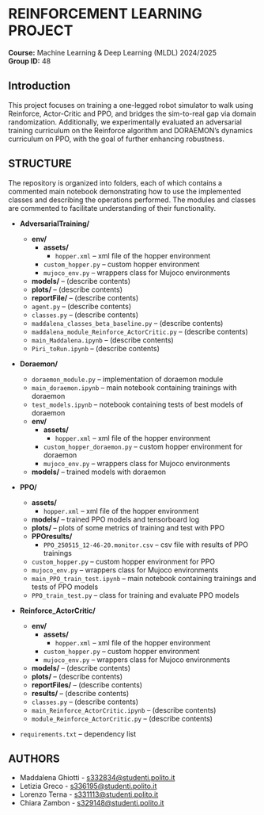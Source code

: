 # REINFORCEMENT LEARNING PROJECT 
**Course:** Machine Learning & Deep Learning (MLDL) 2024/2025  
**Group ID:** 48

## Introduction
This project focuses on training a one-legged robot simulator to walk using Reinforce, Actor-Critic and PPO, and bridges the sim-to-real gap via domain randomization. 
Additionally, we experimentally evaluated an adversarial training curriculum on the Reinforce algorithm and DORAEMON’s dynamics curriculum on PPO, with the goal of further enhancing robustness.

## STRUCTURE

The repository is organized into folders, each of which contains a commented main notebook demonstrating how to use the implemented classes
and describing the operations performed. The modules and classes are commented to facilitate understanding of their functionality.


- **AdversarialTraining/**
  - **env/**
    - **assets/**
      - `hopper.xml` – xml file of the hopper environment
    - `custom_hopper.py` – custom hopper environment
    - `mujoco_env.py` – wrappers class for Mujoco environments
  - **models/** – (describe contents)
  - **plots/** – (describe contents)
  - **reportFile/** – (describe contents)
  - `agent.py` – (describe contents)
  - `classes.py` – (describe contents)
  - `maddalena_classes_beta_baseline.py` – (describe contents)
  - `maddalena_module_Reinforce_ActorCritic.py` – (describe contents)
  - `main_Maddalena.ipynb` – (describe contents)
  - `Piri_toRun.ipynb` – (describe contents)

- **Doraemon/**
  - `doraemon_module.py` – implementation of doraemon module
  - `main_doraemon.ipynb` – main notebook containing trainings with doraemon
  - `test_models.ipynb` – notebook containing tests of best models of doraemon
  - **env/**
    - **assets/**
      - `hopper.xml` – xml file of the hopper environment
    - `custom_hopper_doraemon.py` – custom hopper environment for doraemon
    - `mujoco_env.py` – wrappers class for Mujoco environments
  - **models/** – trained models with doraemon

- **PPO/**
  - **assets/**
    - `hopper.xml` – xml file of the hopper environment
  - **models/** – trained PPO models and tensorboard log
  - **plots/** – plots of some metrics of training and test with PPO
  - **PPOresults/**
    - `PPO_250515_12-46-20.monitor.csv` – csv file with results of PPO trainings
  - `custom_hopper.py` – custom hopper environment for PPO
  - `mujoco_env.py` – wrappers class for Mujoco environments
  - `main_PPO_train_test.ipynb` – main notebook containing trainings and tests of PPO models
  - `PPO_train_test.py` – class for training and evaluate PPO models

- **Reinforce_ActorCritic/**
  - **env/**
    - **assets/**
      - `hopper.xml` – xml file of the hopper environment
    - `custom_hopper.py` – custom hopper environment
    - `mujoco_env.py` – wrappers class for Mujoco environments
  - **models/** – (describe contents)
  - **plots/** – (describe contents)
  - **reportFiles/** – (describe contents)
  - **results/** – (describe contents)
  - `classes.py` – (describe contents)
  - `main_Reinforce_ActorCritic.ipynb` – (describe contents)
  - `module_Reinforce_ActorCritic.py` – (describe contents)

- `requirements.txt` – dependency list

## AUTHORS
- Maddalena Ghiotti - s332834@studenti.polito.it 
- Letizia Greco - s336195@studenti.polito.it 
- Lorenzo Terna - s331113@studenti.polito.it
- Chiara Zambon - s329148@studenti.polito.it



